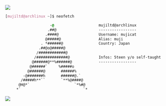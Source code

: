 
<a href="https://github.com/mujicat/"><img src="https://raw.githubusercontent.com/mujicat/mujicat/main/img/yummy.gif"></a>
```css
[mujiltd@archlinux ~]$ neofetch

                    -@                    mujiltd@archlinux
                   .##@                   -----------------
                  .####@                  Username: mujicat
                  @#####@                 Alias: muji
                . *######@                Country: Japan
               .##@o@#####@               
              /############@            
             /##############@             Infos: 5teen y/o self-taught Newbie Dev!
            @######@**%######@            -----------------  
           @######`     %#####o           
          @######@       ######%          
        -@#######h       ######@.`        
       /#####h**``       `**%@####@       
      @H@*`                    `*%#@    
     *`                            `*     
```
<a href="https://github.com/mujicat/"><img src="https://raw.githubusercontent.com/mujicat/mujicat/main/img/yummy.gif"></a>

